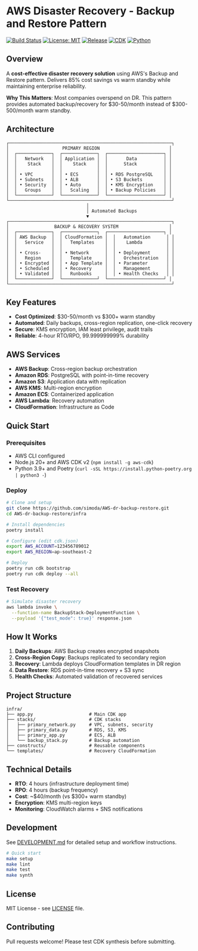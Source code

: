 # AWS Disaster Recovery - Backup and Restore Pattern

[![Build Status](https://github.com/simoda/AWS-dr-backup-restore/workflows/CI/badge.svg)](https://github.com/simoda/AWS-dr-backup-restore/actions)
[![License: MIT](https://img.shields.io/badge/License-MIT-yellow.svg)](https://opensource.org/licenses/MIT)
[![Release](https://img.shields.io/github/v/release/simoda/AWS-dr-backup-restore?include_prereleases)](https://github.com/simoda/AWS-dr-backup-restore/releases)
[![CDK](https://img.shields.io/badge/CDK-v2-orange.svg)](https://docs.aws.amazon.com/cdk/)
[![Python](https://img.shields.io/badge/Python-3.9+-blue.svg)](https://www.python.org/)

## Overview

A **cost-effective disaster recovery solution** using AWS's Backup and Restore pattern. Delivers 85% cost savings vs warm standby while maintaining enterprise reliability.

**Why This Matters**: Most companies overspend on DR. This pattern provides automated backup/recovery for $30-50/month instead of $300-500/month warm standby.

## Architecture

```
┌─────────────────────────────────────────────────────────────┐
│                    PRIMARY REGION                          │
│  ┌─────────────┐  ┌─────────────┐  ┌─────────────────────┐ │
│  │   Network   │  │ Application │  │       Data          │ │
│  │    Stack    │  │    Stack    │  │      Stack          │ │
│  │             │  │             │  │                     │ │
│  │ • VPC       │  │ • ECS       │  │ • RDS PostgreSQL    │ │
│  │ • Subnets   │  │ • ALB       │  │ • S3 Buckets        │ │
│  │ • Security  │  │ • Auto      │  │ • KMS Encryption    │ │
│  │   Groups    │  │   Scaling   │  │ • Backup Policies   │ │
│  └─────────────┘  └─────────────┘  └─────────────────────┘ │
└─────────────────────────────────────────────────────────────┘
                              │
                              │ Automated Backups
                              ▼
┌─────────────────────────────────────────────────────────────┐
│                 BACKUP & RECOVERY SYSTEM                   │
│  ┌─────────────┐  ┌─────────────┐  ┌─────────────────────┐ │
│  │ AWS Backup  │  │ CloudFormation │  │   Automation      │ │
│  │   Service   │  │   Templates    │  │    Lambda         │ │
│  │             │  │                │  │                   │ │
│  │ • Cross-    │  │ • Network      │  │ • Deployment      │ │
│  │   Region    │  │   Template     │  │   Orchestration   │ │
│  │ • Encrypted │  │ • App Template │  │ • Parameter       │ │
│  │ • Scheduled │  │ • Recovery     │  │   Management      │ │
│  │ • Validated │  │   Runbooks     │  │ • Health Checks   │ │
│  └─────────────┘  └─────────────┘  └─────────────────────┘ │
└─────────────────────────────────────────────────────────────┘
```

## Key Features

- **Cost Optimized**: $30-50/month vs $300+ warm standby
- **Automated**: Daily backups, cross-region replication, one-click recovery
- **Secure**: KMS encryption, IAM least privilege, audit trails
- **Reliable**: 4-hour RTO/RPO, 99.999999999% durability

## AWS Services

- **AWS Backup**: Cross-region backup orchestration
- **Amazon RDS**: PostgreSQL with point-in-time recovery
- **Amazon S3**: Application data with replication
- **AWS KMS**: Multi-region encryption
- **Amazon ECS**: Containerized application
- **AWS Lambda**: Recovery automation
- **CloudFormation**: Infrastructure as Code

## Quick Start

### Prerequisites

- AWS CLI configured
- Node.js 20+ and AWS CDK v2 (`npm install -g aws-cdk`)
- Python 3.9+ and Poetry (`curl -sSL https://install.python-poetry.org | python3 -`)

### Deploy

```bash
# Clone and setup
git clone https://github.com/simoda/AWS-dr-backup-restore.git
cd AWS-dr-backup-restore/infra

# Install dependencies
poetry install

# Configure (edit cdk.json)
export AWS_ACCOUNT=123456789012
export AWS_REGION=ap-southeast-2

# Deploy
poetry run cdk bootstrap
poetry run cdk deploy --all
```

### Test Recovery

```bash
# Simulate disaster recovery
aws lambda invoke \
  --function-name BackupStack-DeploymentFunction \
  --payload '{"test_mode": true}' response.json
```

## How It Works

1. **Daily Backups**: AWS Backup creates encrypted snapshots
2. **Cross-Region Copy**: Backups replicated to secondary region
3. **Recovery**: Lambda deploys CloudFormation templates in DR region
4. **Data Restore**: RDS point-in-time recovery + S3 sync
5. **Health Checks**: Automated validation of recovered services

## Project Structure

```
infra/
├── app.py                     # Main CDK app
├── stacks/                    # CDK stacks
│   ├── primary_network.py     # VPC, subnets, security
│   ├── primary_data.py        # RDS, S3, KMS
│   ├── primary_app.py         # ECS, ALB
│   └── backup_stack.py        # Backup automation
├── constructs/                # Reusable components
└── templates/                 # Recovery CloudFormation
```

## Technical Details

- **RTO**: 4 hours (infrastructure deployment time)
- **RPO**: 4 hours (backup frequency)
- **Cost**: ~$40/month (vs $300+ warm standby)
- **Encryption**: KMS multi-region keys
- **Monitoring**: CloudWatch alarms + SNS notifications

## Development

See [DEVELOPMENT.md](DEVELOPMENT.md) for detailed setup and workflow instructions.

```bash
# Quick start
make setup
make lint
make test
make synth
```

## License

MIT License - see [LICENSE](LICENSE) file.

## Contributing

Pull requests welcome! Please test CDK synthesis before submitting.
